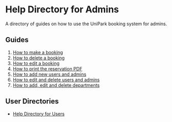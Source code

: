 # Help Directory for Admins
A directory of guides on how to use the UniPark booking system for admins.

## Guides

1. [How to make a booking](https://thomcleary.github.io/cits3200-unipark-booking/make_booking)
2. [How to delete a booking](https://thomcleary.github.io/cits3200-unipark-booking/delete_booking)
3. [How to edit a booking]()
4. [How to print the reservation PDF](https://thomcleary.github.io/cits3200-unipark-booking/print_pdf)
5. [How to add new users and admins](https://thomcleary.github.io/cits3200-unipark-booking/add_user)
6. [How to edit and delete users and admins](https://thomcleary.github.io/cits3200-unipark-booking/change_user_role)
7. [How to add, edit and delete departments](https://thomcleary.github.io/cits3200-unipark-booking/departments)

## User Directories

- [Help Directory for Users](https://thomcleary.github.io/cits3200-unipark-booking/user_directory)
